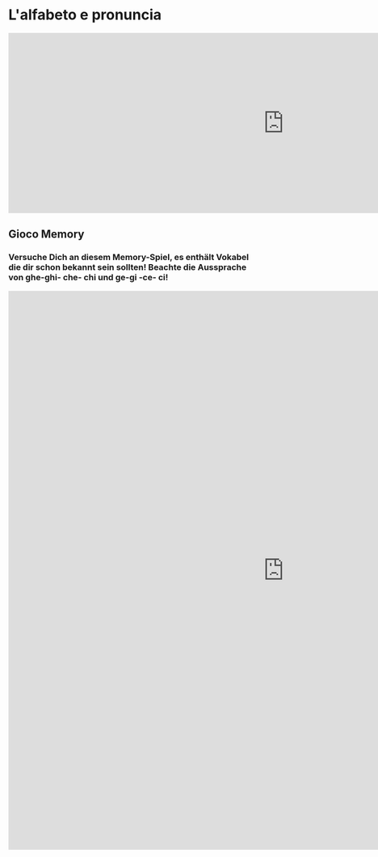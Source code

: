 <h1>L'alfabeto e pronuncia</h1>



<iframe src="https://h5p.org/h5p/embed/401401" width="1090" height="357" frameborder="0" allowfullscreen="allowfullscreen"></iframe><script src="https://h5p.org/sites/all/modules/h5p/library/js/h5p-resizer.js" charset="UTF-8"></script>

<h2>Gioco Memory </h2>
<h3>Versuche Dich an diesem Memory-Spiel, es enthält Vokabel die dir schon bekannt sein sollten! Beachte die Aussprache von ghe-ghi- che- chi und ge-gi -ce- ci!</h3>
<iframe src="https://h5p.org/h5p/embed/401347" width="1090" height="1107" frameborder="0" allowfullscreen="allowfullscreen"></iframe><script src="https://h5p.org/sites/all/modules/h5p/library/js/h5p-resizer.js" charset="UTF-8"></script>
